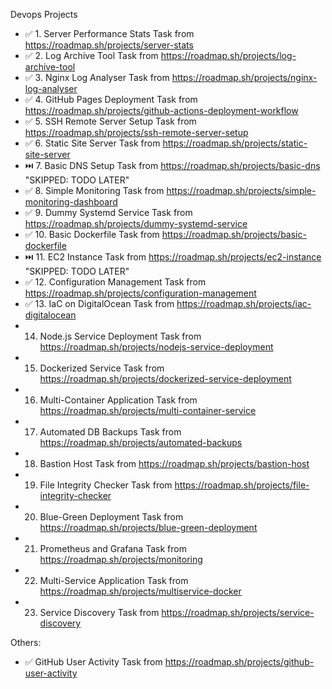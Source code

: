 Devops Projects
- ✅ 1. Server Performance Stats Task from https://roadmap.sh/projects/server-stats
- ✅ 2. Log Archive Tool Task from https://roadmap.sh/projects/log-archive-tool
- ✅ 3. Nginx Log Analyser Task from https://roadmap.sh/projects/nginx-log-analyser
- ✅ 4. GitHub Pages Deployment Task from https://roadmap.sh/projects/github-actions-deployment-workflow
- ✅ 5. SSH Remote Server Setup Task from https://roadmap.sh/projects/ssh-remote-server-setup
- ✅ 6. Static Site Server Task from https://roadmap.sh/projects/static-site-server
- ⏭️ 7. Basic DNS Setup Task from https://roadmap.sh/projects/basic-dns  "SKIPPED: TODO LATER"
- ✅ 8. Simple Monitoring Task from https://roadmap.sh/projects/simple-monitoring-dashboard
- ✅ 9. Dummy Systemd Service Task from https://roadmap.sh/projects/dummy-systemd-service
- ✅ 10. Basic Dockerfile Task from https://roadmap.sh/projects/basic-dockerfile
- ⏭️ 11. EC2 Instance Task from https://roadmap.sh/projects/ec2-instance "SKIPPED: TODO LATER"
- ✅ 12. Configuration Management Task from https://roadmap.sh/projects/configuration-management
- ✅ 13. IaC on DigitalOcean Task from https://roadmap.sh/projects/iac-digitalocean
- 14. Node.js Service Deployment Task from https://roadmap.sh/projects/nodejs-service-deployment
- 15. Dockerized Service Task from https://roadmap.sh/projects/dockerized-service-deployment
- 16. Multi-Container Application Task from https://roadmap.sh/projects/multi-container-service
- 17. Automated DB Backups Task from https://roadmap.sh/projects/automated-backups
- 18. Bastion Host Task from https://roadmap.sh/projects/bastion-host
- 19. File Integrity Checker Task from https://roadmap.sh/projects/file-integrity-checker
- 20. Blue-Green Deployment Task from https://roadmap.sh/projects/blue-green-deployment
- 21. Prometheus and Grafana Task from https://roadmap.sh/projects/monitoring
- 22. Multi-Service Application Task from https://roadmap.sh/projects/multiservice-docker
- 23. Service Discovery Task from https://roadmap.sh/projects/service-discovery

Others:
- ✅ GitHub User Activity Task from https://roadmap.sh/projects/github-user-activity